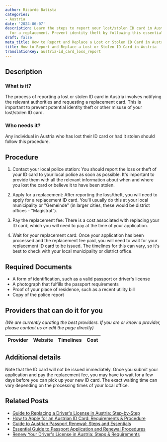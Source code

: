 ```yaml
---
author: Ricardo Batista
categories:
- Austria
date: '2024-06-07'
description: Learn the steps to report your lost/stolen ID card in Austria and apply
  for a replacement. Prevent identity theft by following this essential procedure.
draft: false
meta_title: How to Report and Replace a Lost or Stolen ID Card in Austria
title: How to Report and Replace a Lost or Stolen ID Card in Austria
translationKey: austria-id_card_loss_report
---
```


## Description
### What is it?
The process of reporting a lost or stolen ID card in Austria involves notifying the relevant authorities and requesting a replacement card. This is important to prevent potential identity theft or other misuse of your lost/stolen ID card.

### Who needs it?
Any individual in Austria who has lost their ID card or had it stolen should follow this procedure. 

## Procedure

1. Contact your local police station: You should report the loss or theft of your ID card to your local police as soon as possible. It's important to provide them with all the relevant information about when and where you lost the card or believe it to have been stolen.

2. Apply for a replacement: After reporting the loss/theft, you will need to apply for a replacement ID card. You'll usually do this at your local municipality or "Gemeinde" (in larger cities, these would be district offices - "Magistrat”).

3. Pay the replacement fee: There is a cost associated with replacing your ID card, which you will need to pay at the time of your application.

4. Wait for your replacement card: Once your application has been processed and the replacement fee paid, you will need to wait for your replacement ID card to be issued. The timelines for this can vary, so it's best to check with your local municipality or district office.

## Required Documents
- A form of identification, such as a valid passport or driver's license
- A photograph that fulfills the passport requirements
- Proof of your place of residence, such as a recent utility bill
- Copy of the police report

## Providers that can do it for you

_(We are currently curating the best providers. If you are or know a provider, please contact us or edit the page directly)_

| Provider        |     Website     |     Timelines    |       Cost      |
| :-------------: | :-------------: |  :-------------: | :-------------: |

## Additional details
Note that the ID card will not be issued immediately. Once you submit your application and pay the replacement fee, you may have to wait for a few days before you can pick up your new ID card. The exact waiting time can vary depending on the processing times of your local office.
## Related Posts

- [Guide to Replacing a Driver's License in Austria: Step-by-Step](https://tramitit.com/guides/austria/replacement_drivers_license_application/)
- [How to Apply for an Austrian ID Card: Requirements & Procedure](https://tramitit.com/guides/austria/id_card_application/)
- [Guide to Austrian Passport Renewal: Steps and Essentials](https://tramitit.com/guides/austria/passport_renewal/)
- [Essential Guide to Passport Application and Renewal Procedures](https://tramitit.com/guides/austria/passport_application/)
- [Renew Your Driver's License in Austria: Steps & Requirements](https://tramitit.com/guides/austria/drivers_license_renewal/)